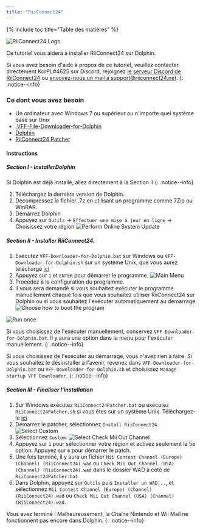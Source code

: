 ```yaml
---
title: "RiiConnect24"
---
```


{% include toc title="Table des matières" %}

![RiiConnect24 Logo](/images/WiiRC24Logo.jpg)

Ce tutoriel vous aidera à installer RiiConnect24 sur Dolphin.

Si vous avez besoin d'aide à propos de ce tutoriel, veuillez contacter directement KcrPL#4625 sur Discord, rejoignez [le serveur Discord de RiiConnect24](https://discord.gg/b4Y7jfD) ou [envoyez-nous un mail à support@riiconnect24.net](mailto:support@riiconnect24.net).
{: .notice--info}

### Ce dont vous avez besoin
* Un ordinateur avec Windows 7 ou supérieur ou n'importe quel système basé sur Unix
* [.VFF-File-Downloader-for-Dolphin](https://github.com/RiiConnect24/.VFF-File-Downloader-for-Dolphin/releases)
* [Dolphin](https://dolphin-emu.org/download/)
* [RiiConnect24 Patcher](https://github.com/RiiConnect24/RiiConnect24-Patcher/releases)

#### Instructions

##### Section I - InstallerDolphin

Si Dolphin est déjà installé, allez directement à la Section II
{: .notice--info}

1. Téléchargez la dernière version de Dolphin.
2. Décompressez le fichier .7z en utilisant un programme comme 7Zip ou WinRAR.
3. Démarrez Dolphin
4. Appuyez sur `Outils` -> `Effectuer une mise à jour en ligne` -> Choisissez votre région ![Perform Online System Update](/images/Dolphin_RC24/1.jpg)

##### Section II - Installer RiiConnect24.

1. Exécutez `VFF-Downloader-for-Dolphin.bat` sur Windows ou `VFF-Downloader-for-Dolphin.sh` sur un système Unix, que vous aurez téléchargé [ici](https://github.com/RiiConnect24/.VFF-File-Downloader-for-Dolphin/releases)
2. Appuyez sur `1` et `ENTER` pour démarrer le programme. ![Main Menu](/images/Dolphin_RC24/2.jpg)
3. Procédez à la configuration du programme.
4. Il vous sera demandé si vous souhaitez exécuter le programme manuellement chaque fois que vous souhaitez utiliser RiiConnect24 sur Dolphin ou si vous souhaitez l'exécuter automatiquement au démarrage. ![Choose how to boot the program](/images/Dolphin_RC24/3.jpg)

![Run once](/images/Dolphin_RC24/4.jpg)

Si vous choisissez de l'exécuter manuellement, conservez ` VFF-Downloader-for-Dolphin.bat `. Il y aura une option dans le menu pour l'exécuter manuellement.
{: .notice--info}

Si vous choisissez de l'exécuter au démarrage, vous n'avez rien à faire. Si vous souhaitez le désinstaller à l'avenir, revenez dans ` VFF-Downloader-for-Dolphin.bat ` ou ` VFF-Downloader-for-Dolphin.sh ` et choisissez `Manage startup VFF Downloader`.
{: .notice--info}

##### Section III - Finaliser l'installation

1. Sur Windows exécutez `RiiConnect24Patcher.bat` ou exécutez `RiiConnect24Patcher.sh` si vous êtes sur un système Unix. Téléchargez-le [ici](https://github.com/RiiConnect24/RiiConnect24-Patcher/releases)
2. Démarrez le patcher, sélectionnez `Install RiiConnect24`. ![Select Custom](/images/Dolphin_RC24/5.jpg)
3. Sélectionnez `Custom`. ![Select Check Mii Out Channel](/images/Dolphin_RC24/6.jpg)
4. Appuyez sur `1` pour sélectionner votre région et activez seulement la 5e option. Appuyez sur `6` pour démarrer le patch.
5. Une fois terminé, il y aura un fichier `Mii Contest Channel (Europe) (Channel) (RiiConnect24).wad` ou `Check Mii Out Channel (USA) (Channel) (RiiConnect24).wad` dans le dossier WAD à côté de `RiiConnect24Patcher.bat`
6. Dans Dolphin, appuyez sur `Outils` puis `Installer un WAD...`, et sélectionnez `Mii Contest Channel (Europe) (Channel) (RiiConnect24).wad` ou `Check Mii Out Channel (USA) (Channel) (RiiConnect24).wad`.

Vous avez terminé ! Malheureusement, la Chaîne Nintendo et Wii Mail ne fonctionnent pas encore dans Dolphin.
{: .notice--info}
